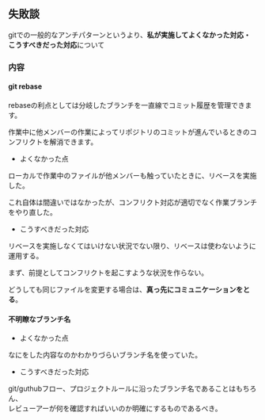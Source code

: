 ## 失敗談

gitでの一般的なアンチパターンというより、**私が実施してよくなかった対応・こうすべきだった対応**について

### 内容

#### git rebase

rebaseの利点としては分岐したブランチを一直線でコミット履歴を管理できます。  

作業中に他メンバーの作業によってリポジトリのコミットが進んでいるときのコンフリクトを解消できます。

* よくなかった点

ローカルで作業中のファイルが他メンバーも触っていたときに、リベースを実施した。  

これ自体は間違いではなかったが、コンフリクト対応が適切でなく作業ブランチをやり直した。


* こうすべきだった対応

リベースを実施しなくてはいけない状況でない限り、リベースは使わないように運用する。  

まず、前提としてコンフリクトを起こすような状況を作らない。  

どうしても同じファイルを変更する場合は、**真っ先にコミュニケーションをとる**。  

#### 不明瞭なブランチ名

* よくなかった点

なにをした内容なのかわかりづらいブランチ名を使っていた。 

* こうすべきだった対応

git/guthubフロー、プロジェクトルールに沿ったブランチ名であることはもちろん、  
レビューアーが何を確認すればいいのか明確にするものであるべき。